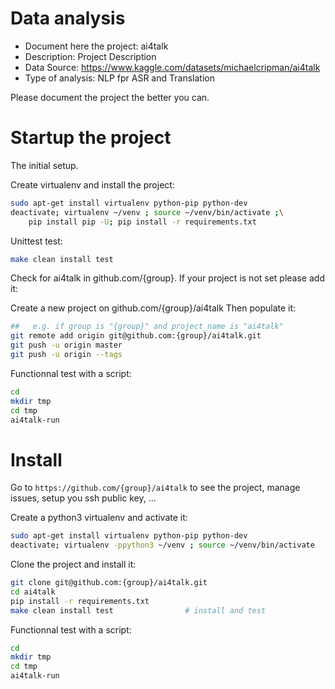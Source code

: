 # Data analysis
- Document here the project: ai4talk
- Description: Project Description
- Data Source: https://www.kaggle.com/datasets/michaelcripman/ai4talk
- Type of analysis: NLP fpr ASR and Translation

Please document the project the better you can.

# Startup the project

The initial setup.

Create virtualenv and install the project:
```bash
sudo apt-get install virtualenv python-pip python-dev
deactivate; virtualenv ~/venv ; source ~/venv/bin/activate ;\
    pip install pip -U; pip install -r requirements.txt
```

Unittest test:
```bash
make clean install test
```

Check for ai4talk in github.com/{group}. If your project is not set please add it:

Create a new project on github.com/{group}/ai4talk
Then populate it:

```bash
##   e.g. if group is "{group}" and project_name is "ai4talk"
git remote add origin git@github.com:{group}/ai4talk.git
git push -u origin master
git push -u origin --tags
```

Functionnal test with a script:

```bash
cd
mkdir tmp
cd tmp
ai4talk-run
```

# Install

Go to `https://github.com/{group}/ai4talk` to see the project, manage issues,
setup you ssh public key, ...

Create a python3 virtualenv and activate it:

```bash
sudo apt-get install virtualenv python-pip python-dev
deactivate; virtualenv -ppython3 ~/venv ; source ~/venv/bin/activate
```

Clone the project and install it:

```bash
git clone git@github.com:{group}/ai4talk.git
cd ai4talk
pip install -r requirements.txt
make clean install test                # install and test
```
Functionnal test with a script:

```bash
cd
mkdir tmp
cd tmp
ai4talk-run
```
